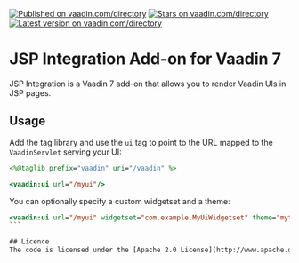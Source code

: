 [![Published on vaadin.com/directory](https://img.shields.io/vaadin-directory/status/jsp-integration.svg)](https://img.shields.io/vaadin-directory/status/jsp-integration.svg)
[![Stars on vaadin.com/directory](https://img.shields.io/vaadin-directory/star/jsp-integration.svg)](https://img.shields.io/vaadin-directory/star/jsp-integration.svg)
[![Latest version on vaadin.com/directory](https://img.shields.io/vaadin-directory/v/jsp-integration.svg)](https://img.shields.io/vaadin-directory/v/jsp-integration.svg)

# JSP Integration Add-on for Vaadin 7
JSP Integration is a Vaadin 7 add-on that allows you to render Vaadin UIs in JSP pages.

## Usage
Add the tag library and use the `ui` tag to point to the URL mapped to the `VaadinServlet` serving your UI:
```jsp
<%@taglib prefix="vaadin" uri="/vaadin" %>

<vaadin:ui url="/myui"/>
```

You can optionally specify a custom widgetset and a theme:
````jsp
<vaadin:ui url="/myui" widgetset="com.example.MyUiWidgetset" theme="mytheme"/>
```

## Licence
The code is licensed under the [Apache 2.0 License](http://www.apache.org/licenses/LICENSE-2.0.txt).
